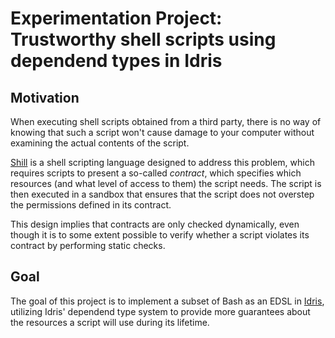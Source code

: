 # Experimentation Project: Trustworthy shell scripts using dependend types in Idris

## Motivation 

When executing shell scripts obtained from a third party, there is no way of knowing that such a script won't cause damage to your computer without examining the actual contents of the script. 

[Shill](http://shill.seas.harvard.edu/shill-osdi-2014.pdf) is a shell scripting language designed to address this problem, which requires scripts to present a so-called *contract*, which specifies which resources (and what level of access to them) the script needs. The script is then executed in a sandbox that ensures that the script does not overstep the permissions defined in its contract. 

This design implies that contracts are only checked dynamically, even though it is to some extent possible to verify whether a script violates its contract by performing static checks. 

## Goal

The goal of this project is to implement a subset of Bash as an EDSL in [Idris](https://www.idris-lang.org/), utilizing Idris' dependend type system to provide more guarantees about the resources a script will use during its lifetime. 


